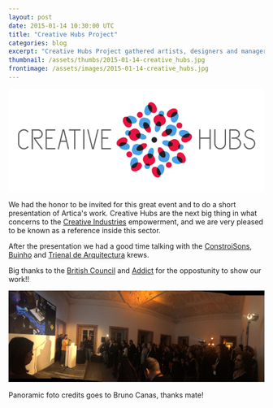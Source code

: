 ```yaml
---
layout: post
date: 2015-01-14 10:30:00 UTC
title: "Creative Hubs Project"
categories: blog
excerpt: "Creative Hubs Project gathered artists, designers and managers from the main european creative hubs."
thumbnail: /assets/thumbs/2015-01-14-creative_hubs.jpg
frontimage: /assets/images/2015-01-14-creative_hubs.jpg
---
```


![](/assets/images/2015-01-14-creative_hubs.jpg)

We had the honor to be invited for this great event and to do a short presentation of Artica's work. Creative Hubs are the next big thing in what concerns to the [Creative Industries][1] empowerment, and we are very pleased to be known as a reference inside this sector.

After the presentation we had a good time talking with the [ConstroiSons][2], [Buinho][3] and [Trienal de Arquitectura][4] krews. 

Big thanks to the [British Council][5] and [Addict][6] for the oppostunity to show our work!!

![](/assets/images/2015-01-14-guilherme_creativehubs.jpg)

Panoramic foto credits goes to Bruno Canas, thanks mate!

[1]: http://en.wikipedia.org/wiki/Creative_industries
[2]: http://www.constroisons.com/
[3]: http://www.buinho.com
[4]: http://www.trienaldelisboa.com
[5]: http://www.britishcouncil.pt/
[6]: http://addict.pt/
